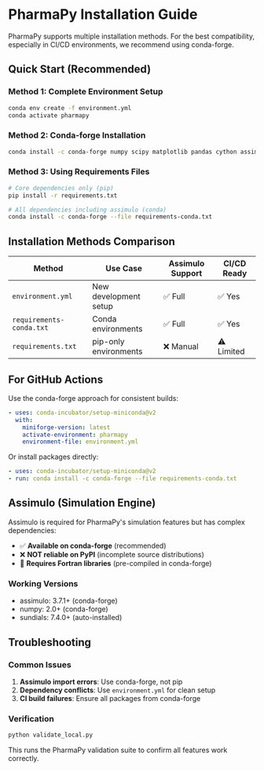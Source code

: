 # PharmaPy Installation Guide

PharmaPy supports multiple installation methods. For the best compatibility, especially in CI/CD environments, we recommend using conda-forge.

## Quick Start (Recommended)

### Method 1: Complete Environment Setup
```bash
conda env create -f environment.yml
conda activate pharmapy
```

### Method 2: Conda-forge Installation
```bash
conda install -c conda-forge numpy scipy matplotlib pandas cython assimulo
```

### Method 3: Using Requirements Files
```bash
# Core dependencies only (pip)
pip install -r requirements.txt

# All dependencies including assimulo (conda)
conda install -c conda-forge --file requirements-conda.txt
```

## Installation Methods Comparison

| Method | Use Case | Assimulo Support | CI/CD Ready |
|--------|----------|------------------|-------------|
| `environment.yml` | New development setup | ✅ Full | ✅ Yes |
| `requirements-conda.txt` | Conda environments | ✅ Full | ✅ Yes |
| `requirements.txt` | pip-only environments | ❌ Manual | ⚠️ Limited |

## For GitHub Actions

Use the conda-forge approach for consistent builds:

```yaml
- uses: conda-incubator/setup-miniconda@v2
  with:
    miniforge-version: latest
    activate-environment: pharmapy
    environment-file: environment.yml
```

Or install packages directly:

```yaml
- uses: conda-incubator/setup-miniconda@v2
- run: conda install -c conda-forge --file requirements-conda.txt
```

## Assimulo (Simulation Engine)

Assimulo is required for PharmaPy's simulation features but has complex dependencies:

- ✅ **Available on conda-forge** (recommended)
- ❌ **NOT reliable on PyPI** (incomplete source distributions)
- 🔧 **Requires Fortran libraries** (pre-compiled in conda-forge)

### Working Versions
- assimulo: 3.7.1+ (conda-forge)
- numpy: 2.0+ (conda-forge)
- sundials: 7.4.0+ (auto-installed)

## Troubleshooting

### Common Issues
1. **Assimulo import errors**: Use conda-forge, not pip
2. **Dependency conflicts**: Use `environment.yml` for clean setup
3. **CI build failures**: Ensure all packages from conda-forge

### Verification
```bash
python validate_local.py
```

This runs the PharmaPy validation suite to confirm all features work correctly.
